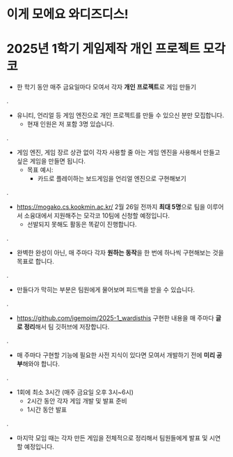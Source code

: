 # 이게 모에요 와디즈디스!
# 2025년 1학기 게임제작 개인 프로젝트 모각코

- 한 학기 동안 매주 금요일마다 모여서 각자 **개인 프로젝트**로 게임 만들기

.
- 유니티, 언리얼 등 게임 엔진으로 개인 프로젝트를 만들 수 있으신 분만 모집합니다.
  - 현재 인원은 저 포함 3명 있습니다.
    
.
- 게임 엔진, 게임 장르 상관 없이
각자 사용할 줄 아는 게임 엔진을 사용해서
만들고 싶은 게임을 만들면 됩니다.
  - 목표 예시:
    - 카드로 플레이하는 보드게임을 언리얼 엔진으로 구현해보기

.
- https://mogako.cs.kookmin.ac.kr/
2월 26일 전까지 **최대 5명**으로 팀을 이루어서
소융대에서 지원해주는 모각코 10팀에 신청할 예정입니다.
  - 선발되지 못해도 활동은 똑같이 진행합니다.
    
.
- 완벽한 완성이 아닌, 매 주마다 각자 **원하는 동작**을
한 번에 하나씩 구현해보는 것을 목표로 합니다.
    
.
- 만들다가 막히는 부분은 팀원에게 물어보며 피드백을 받을 수 있습니다.

.
- https://github.com/igemoim/2025-1_wardisthis
구현한 내용을 매 주마다 **글로 정리**해서
팀 깃허브에 저장합니다.
    
.
- 매 주마다 구현할 기능에 필요한 사전 지식이 있다면
모여서 개발하기 전에 **미리 공부**해와야 합니다.
    
.
- 1회에 최소 3시간 (매주 금요일 오후 3시~6시)
  - 2시간 동안 각자 게임 개발 및 발표 준비
  - 1시간 동안 발표

.
- 마지막 모임 때는 각자 만든 게임을 전체적으로 정리해서
팀원들에게 발표 및 시연할 예정입니다.
